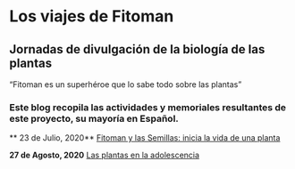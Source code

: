 # Los viajes de Fitoman
## Jornadas de divulgación de la biología de las plantas

“Fitoman es un superhéroe que lo sabe todo sobre las plantas”

### Este blog recopila las actividades y memoriales resultantes de este proyecto, su mayoría en Español.

** 23 de Julio, 2020**
[Fitoman y las Semillas: inicia la vida de una planta](https://www.facebook.com/BCEGWigbertoJimenezMoreno/videos/dosis-de-ciencia-para-ni%C3%B1os/331881044641816/)

**27 de Agosto, 2020**
[Las plantas en la adolescencia](https://www.facebook.com/BCEGWigbertoJimenezMoreno/videos/dosis-de-ciencia-para-ni%C3%B1os/2715750965368765/)

